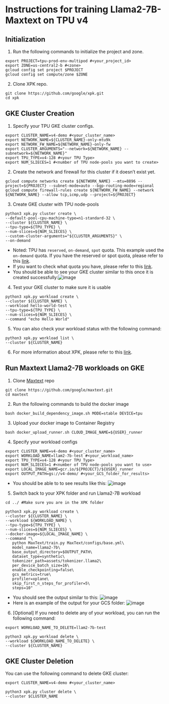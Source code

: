 # Instructions for training Llama2-7B-Maxtext on TPU v4

## Initialization
1. Run the following commands to initialize the project and zone.
```
export PROJECT=tpu-prod-env-multipod #<your_project_id>
export ZONE=us-central2-b #<zone>
gcloud config set project $PROJECT
gcloud config set compute/zone $ZONE
```

2. Clone XPK repo.
```
git clone https://github.com/google/xpk.git
cd xpk
```

## GKE Cluster Creation 
1. Specify your TPU GKE cluster configs.
```
export CLUSTER_NAME=v4-demo #<your_cluster_name>
export NETWORK_NAME=${CLUSTER_NAME}-only-mtu9k
export NETWORK_FW_NAME=${NETWORK_NAME}-only-fw
export CLUSTER_ARGUMENTS="--network=${NETWORK_NAME} --subnetwork=${NETWORK_NAME}"
export TPU_TYPE=v4-128 #<your TPU Type>
export NUM_SLIECES=1 #<number of TPU node-pools you want to create>
```

2. Create the network and firewall for this cluster if it doesn’t exist yet.
```
gcloud compute networks create ${NETWORK_NAME} --mtu=8896 --project=${PROJECT} --subnet-mode=auto --bgp-routing-mode=regional
gcloud compute firewall-rules create ${NETWORK_FW_NAME} --network ${NETWORK_NAME} --allow tcp,icmp,udp --project=${PROJECT}
```

3. Create GKE cluster with TPU node-pools
```
python3 xpk.py cluster create \
--default-pool-cpu-machine-type=n1-standard-32 \
--cluster ${CLUSTER_NAME} \
--tpu-type=${TPU_TYPE} \
--num-slices=${NUM_SLIECES} \
--custom-cluster-arguments="${CLUSTER_ARGUMENTS}" \
--on-demand
```

  * Noted: TPU has `reserved`, `on-demand`, `spot` quota. This example used the `on-demand` quota. If you have the reserved or spot quota, please refer to this [link](https://github.com/google/xpk?tab=readme-ov-file#cluster-create).
  * If you want to check what quota you have, please refer to this [link](https://cloud.google.com/kubernetes-engine/docs/how-to/tpus#ensure-quota).
  * You should be able to see your GKE cluster similar to this once it is created successfully:![image](https://github.com/user-attachments/assets/60743411-5ee5-4391-bb0e-7ffba4d91c1d)


4. Test your GKE cluster to make sure it is usable
```
python3 xpk.py workload create \
--cluster ${CLUSTER_NAME} \
--workload hello-world-test \
--tpu-type=${TPU_TYPE} \
--num-slices=${NUM_SLIECES} \
--command "echo Hello World"
```
5. You can also check your workload status with the following command:
  ```
python3 xpk.py workload list \
--cluster ${CLUSTER_NAME}
  ```
6. For more information about XPK, please refer to this [link](https://github.com/google/xpk).

## Run Maxtext Llama2-7B workloads on GKE
1. Clone [Maxtext](https://github.com/google/maxtext) repo
```
git clone https://github.com/google/maxtext.git
cd maxtext
```

2. Run the following commands to build the docker image
```
bash docker_build_dependency_image.sh MODE=stable DEVICE=tpu
```

3. Upload your docker image to Container Registry
```
bash docker_upload_runner.sh CLOUD_IMAGE_NAME=${USER}_runner
```

4. Specify your workload configs
```
export CLUSTER_NAME=v4-demo #<your_cluster_name>
export WORKLOAD_NAME=llam2-7b-test #<your_workload_name>
export TPU_TYPE=v4-128 #<your TPU Type>
export NUM_SLIECES=1 #<number of TPU node-pools you want to use>
export LOCAL_IMAGE_NAME=gcr.io/${PROJECT}/${USER}_runner
export OUTPUT_PATH=gs://v4-demo/ #<your_GCS_folder_for_results>
```
* You should be able to to see results like this: ![image](https://github.com/user-attachments/assets/c33010a6-e109-411e-8fb5-afb4edb3fa72)


5. Switch back to your XPK folder and run Llama2-7B workload
```
cd ../ #Make sure you are in the XPK folder

python3 xpk.py workload create \
--cluster ${CLUSTER_NAME} \
--workload ${WORKLOAD_NAME} \
--tpu-type=${TPU_TYPE} \
--num-slices=${NUM_SLIECES} \
--docker-image=${LOCAL_IMAGE_NAME} \
--command "\
   python MaxText/train.py MaxText/configs/base.yml\
   model_name=llama2-7b\
   base_output_directory=$OUTPUT_PATH\
   dataset_type=synthetic\
   tokenizer_path=assets/tokenizer.llama2\
   per_device_batch_size=16\
   enable_checkpointing=false\
   gcs_metrics=true\
   profiler=xplane\
   skip_first_n_steps_for_profiler=5\
   steps=10"
```
* You should see the output similar to this: ![image](https://github.com/user-attachments/assets/8ffa72cb-61b1-4f87-a01e-f80d2330341a)
* Here is an example of the output for your GCS folder: ![image](https://github.com/user-attachments/assets/e6a5d808-d401-4854-9630-ad79bccd3044)

6. [Optional] If you need to delete any of your workload, you can run the following command:
```
export WORKLOAD_NAME_TO_DELETE=llam2-7b-test

python3 xpk.py workload delete \
--workload ${WORKLOAD_NAME_TO_DELETE} \
--cluster ${CLUSTER_NAME}
```

## GKE Cluster Deletion
You can use the following command to delete GKE cluster:
```
export CLUSTER_NAME=v4-demo #<your_cluster_name>

python3 xpk.py cluster delete \
--cluster $CLUSTER_NAME
```


